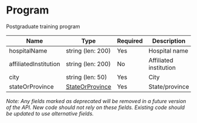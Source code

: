 # Program

Postgraduate training program

| Name | Type | Required | Description |
| - | - | - | - |
| hospitalName | string (len: 200) | Yes | Hospital name |
| affiliatedInstitution | string (len: 200) | No | Affiliated institution |
| city | string (len: 50) | Yes | City |
| stateOrProvince | [StateOrProvince](state-or-province.md) | Yes | State/province |

*Note: Any fields marked as deprecated will be removed in a future version of the API. New code should not rely on these fields. Existing code should be updated to use alternative fields.*

